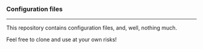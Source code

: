 ### Configuration files 
---
This repository contains configuration files, and, well, nothing much.

Feel free to clone and use at your own risks!
